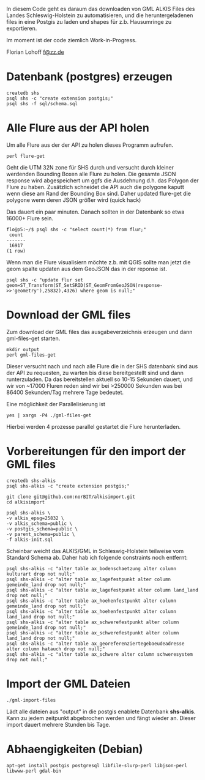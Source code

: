 
In diesem Code geht es daraum das downloaden von GML ALKIS Files des Landes
Schleswig-Holstein zu automatisieren, und die heruntergeladenen files in 
eine Postgis zu laden und shapes für z.b. Hausumringe zu exportieren.

Im moment ist der code ziemlich Work-in-Progress.

Florian Lohoff <f@zz.de>

Datenbank (postgres) erzeugen
=============================

	createdb shs 
	psql shs -c "create extension postgis;"
	psql shs -f sql/schema.sql


Alle Flure aus der API holen
============================

Um alle Flure aus der der API zu holen dieses Programm aufrufen.

	perl flure-get

Geht die UTM 32N zone für SHS durch und versucht durch kleiner werdenden Bounding Boxen
alle Flure zu holen. Die gesamte JSON response wird abgespeichert um ggfs die Ausdehnung
d.h. das Polygon der Flure zu haben. Zusätzlich schneidet die API auch die polygone kaputt
wenn diese am Rand der Bounding Box sind. Daher updated flure-get die
polygone wenn deren JSON größer wird (quick hack)

Das dauert ein paar minuten. Danach sollten in der Datenbank so etwa 16000+ Flure sein.

	flo@p5:~/$ psql shs -c "select count(*) from flur;"
	 count
	-------
	 16917
	(1 row)

Wenn man die Flure visualisiern möchte z.b. mit QGIS sollte man jetzt die geom spalte
updaten aus dem GeoJSON das in der reponse ist.

	psql shs -c "update flur set geom=ST_Transform(ST_SetSRID(ST_GeomFromGeoJSON(response->>'geometry'),25832),4326) where geom is null;"

Download der GML files
======================

Zum download der GML files das ausgabeverzeichnis erzeugen und dann gml-files-get starten.

    mkdir output
	perl gml-files-get

Dieser versucht nach und nach alle Flure die in der SHS datenbank sind aus der API zu requesten, zu warten bis diese bereitgestellt sind und
dann runterzuladen. Da das bereitstellen aktuell so 10-15 Sekunden dauert, und wir von ~17000 Fluren reden sind wir bei >250000 Sekunden
was bei 86400 Sekunden/Tag mehrere Tage bedeutet.

Eine möglichkeit der Parallelisierung ist

	yes | xargs -P4 ./gml-files-get

Hierbei werden 4 prozesse parallel gestartet die Flure herunterladen.

Vorbereitungen für den import der GML files
===========================================

    createdb shs-alkis
    psql shs-alkis -c "create extension postgis;"

    git clone git@github.com:norBIT/alkisimport.git
    cd alkisimport

    psql shs-alkis \
	-v alkis_epsg=25832 \
	-v alkis_schema=public \
	-v postgis_schema=public \
	-v parent_schema=public \
	-f alkis-init.sql 

Scheinbar weicht das ALKIS/GML in Schleswig-Holstein teilweise vom Standard Schema ab. Daher hab ich folgende
constraints noch entfernt:

    psql shs-alkis -c "alter table ax_bodenschaetzung alter column kulturart drop not null;"
    psql shs-alkis -c "alter table ax_lagefestpunkt alter column gemeinde_land drop not null;"
    psql shs-alkis -c "alter table ax_lagefestpunkt alter column land_land drop not null;"
    psql shs-alkis -c "alter table ax_hoehenfestpunkt alter column gemeinde_land drop not null;"
    psql shs-alkis -c "alter table ax_hoehenfestpunkt alter column land_land drop not null;"
    psql shs-alkis -c "alter table ax_schwerefestpunkt alter column gemeinde_land drop not null;"
    psql shs-alkis -c "alter table ax_schwerefestpunkt alter column land_land drop not null;"
    psql shs-alkis -c "alter table ax_georeferenziertegebaeudeadresse alter column hatauch drop not null;"
    psql shs-alkis -c "alter table ax_schwere alter column schweresystem drop not null;"

Import der GML Dateien
======================

    ./gml-import-files

Lädt alle dateien aus "output" in die postgis enablete Datenbank **shs-alkis**. Kann zu jedem zeitpunkt abgebrochen werden und fängt wieder an. Dieser import dauert mehrere Stunden bis Tage.

Abhaengigkeiten (Debian)
========================

    apt-get install postgis postgresql libfile-slurp-perl libjson-perl libwww-perl gdal-bin


